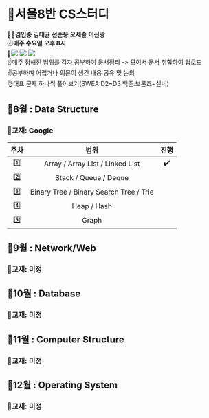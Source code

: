 # :memo:서울8반 CS스터디 
:ok_man:**김인중** **김태균** **선준용** **오세솔** **이신광**  
:clock8:**매주 수요일 오후 8시**  
:wrench:<img src="https://img.shields.io/badge/Notion-000000?style=flat-square&logo=Notion&logoColor=white"/>
<img src="https://img.shields.io/badge/Webex-00897B?style=flat-square&logo=Google Meet&logoColor=white"/>
<img src="https://img.shields.io/badge/GitHub-181717?style=flat-square&logo=GitHub&logoColor=white"/>  
☝매주 정해진 범위를 각자 공부하여 문서정리 -> 모여서 문서 취합하여 업로드  
✌공부하며 어렵거나 의문이 생긴 내용 공유 및 논의  
👌대표 문제 하나씩 풀어보기(SWEA:D2\~D3 백준:브론즈~실버)
      

## :calendar:8월 : Data Structure
### :book:교재: Google

| 주차 | 범위  | 진행  |
|:---:|:---:|:---:|
| :one: | Array / Array List / Linked List  | :heavy_check_mark:  |
| :two: | Stack / Queue / Deque  |   |
| :three: | Binary Tree / Binary Search Tree / Trie  |   |
| :four: | Heap / Hash  |   |
| :five: | Graph  |   |


## :calendar:9월 : Network/Web
### :book:교재: 미정

## :calendar:10월 : Database
### :book:교재: 미정

## :calendar:11월 : Computer Structure
### :book:교재: 미정

## :calendar:12월 : Operating System
### :book:교재: 미정
